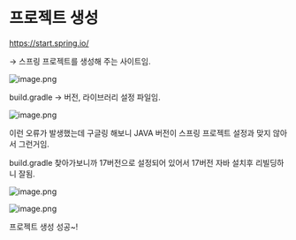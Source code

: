 # 프로젝트 생성

https://start.spring.io/

→ 스프링 프로젝트를 생성해 주는 사이트임.

![image.png](attachment:99709740-3b93-47a2-a621-c4afec695974:image.png)

build.gradle → 버전, 라이브러리 설정 파일임.

![image.png](attachment:048a1394-20ff-49a0-946a-816fac99e623:image.png)

이런 오류가 발생했는데 구글링 해보니 JAVA 버전이 스프링 프로젝트 설정과 맞지 않아서 그런거임.

build.gradle 찾아가보니까 17버전으로 설정되어 있어서 17버전 자바 설치후 리빌딩하니 잘됨.

![image.png](attachment:3c604d21-4764-4c66-b6df-ed726c58a2b8:image.png)

![image.png](attachment:0238d3e5-3a20-439a-a674-56e437d52c61:image.png)

프로젝트 생성 성공~!
